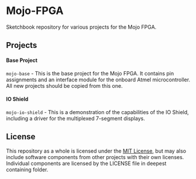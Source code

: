 # Mojo-FPGA
Sketchbook repository for various projects for the Mojo FPGA.

## Projects
#### Base Project
`mojo-base` - This is the base project for the Mojo FPGA.  It contains pin assignments and an interface module for the onboard Atmel microcontroller.  All new projects should be copied from this one.

#### IO Shield
`mojo-io-shield` - This is a demonstration of the capabilities of the IO Shield, including a driver for the multiplexed 7-segment displays.

## License
This repository as a whole is licensed under the [MIT License](https://opensource.org/licenses/mit-license.php), but may also include software components from other projects with their own licenses.  Individual components are licensed by the LICENSE file in deepest containing folder.

